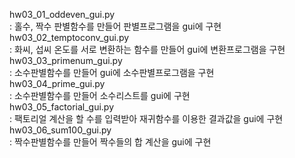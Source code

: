 hw03_01_oddeven_gui.py  
: 홀수, 짝수 판별함수를 만들어 판별프로그램을 gui에 구현  
hw03_02_temptoconv_gui.py  
: 화씨, 섭씨 온도를 서로 변환하는 함수를 만들어 gui에 변환프로그램을 구현  
hw03_03_primenum_gui.py  
: 소수판별함수를 만들어 gui에 소수판별프로그램을 구현  
hw03_04_prime_gui.py  
: 소수판별함수를 만들어 소수리스트를 gui에 구현  
hw03_05_factorial_gui.py  
: 팩토리얼 계산을 할 수를 입력받아 재귀함수를 이용한 결과값을 gui에 구현  
hw03_06_sum100_gui.py  
: 짝수판별함수를 만들어 짝수들의 합 계산을 gui에 구현
